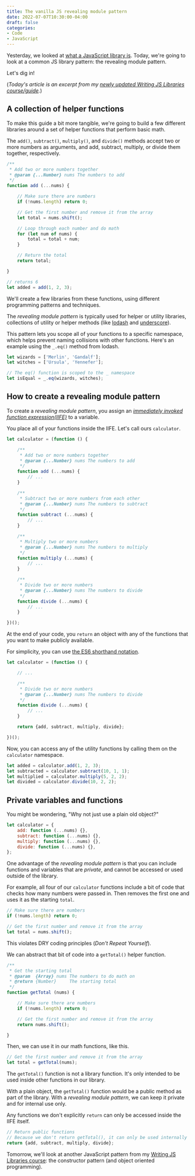 ```yaml
---
title: The vanilla JS revealing module pattern
date: 2022-07-07T10:30:00-04:00
draft: false
categories:
- Code
- JavaScript
---
```


Yesterday, we looked at [what a JavaScript library is](/whats-a-javascript-library/). Today, we're going to look at a common JS library pattern: the revealing module pattern.

Let's dig in!

(_Today's article is an excerpt from my [newly updated Writing JS Libraries course/guide](https://vanillajsguides.com/writing-js-libraries/)._)

## A collection of helper functions

To make this guide a bit more tangible, we're going to build a few different libraries around a set of helper functions that perform basic math.

The `add()`, `subtract()`, `multiply()`, and `divide()` methods accept two or more numbers as arguments, and add, subtract, multiply, or divide them together, respectively.

```javascript
/**
 * Add two or more numbers together
 * @param {...Number} nums The numbers to add
 */
function add (...nums) {

	// Make sure there are numbers
	if (!nums.length) return 0;

	// Get the first number and remove it from the array
	let total = nums.shift();

	// Loop through each number and do math
	for (let num of nums) {
		total = total + num;
	}

	// Return the total
	return total;

}

// returns 6
let added = add(1, 2, 3);
```

We'll create a few libraries from these functions, using different programming patterns and techniques.

The _revealing module pattern_ is typically used for helper or utility libraries, collections of utility or helper methods (like [lodash](https://lodash.com/) and [underscore](https://underscorejs.org/)).

This pattern lets you scope all of your functions to a specific namespace, which helps prevent naming collisions with other functions. Here's an example using the `_.eq()` method from lodash.

```javascript
let wizards = ['Merlin', 'Gandalf'];
let witches = ['Ursula', 'Yennefer'];

// The eq() function is scoped to the _ namespace
let isEqual = _.eq(wizards, witches);
```

## How to create a revealing module pattern

To create a _revealing module pattern_, you assign an _[immediately invoked function expression(IIFE)](https://gomakethings.com/the-many-ways-to-write-an-immediately-invoked-function-expression-iife-in-javascript/)_ to a variable.

You place all of your functions inside the IIFE. Let's call ours `calculator`.

```javascript
let calculator = (function () {

	/**
	 * Add two or more numbers together
	 * @param {...Number} nums The numbers to add
	 */
	function add (...nums) {
		// ...
	}

	/**
	 * Subtract two or more numbers from each other
	 * @param {...Number} nums The numbers to subtract
	 */
	function subtract (...nums) {
		// ...
	}

	/**
	 * Multiply two or more numbers
	 * @param {...Number} nums The numbers to multiply
	 */
	function multiply (...nums) {
		// ...
	}

	/**
	 * Divide two or more numbers
	 * @param {...Number} nums The numbers to divide
	 */
	function divide (...nums) {
		// ...
	}

})();
```

At the end of your code, you `return` an object with any of the functions that you want to make publicly available. 

For simplicity, you can use [the ES6 shorthand notation](/object-property-shorthand-values-with-vanilla-js/).

```javascript
let calculator = (function () {

	// ...

	/**
	 * Divide two or more numbers
	 * @param {...Number} nums The numbers to divide
	 */
	function divide (...nums) {
		// ...
	}

	return {add, subtract, multiply, divide};

})();
```

Now, you can access any of the utility functions by calling them on the `calculator` namespace.

```javascript
let added = calculator.add(1, 2, 3);
let subtracted = calculator.subtract(10, 1, 1);
let multiplied = calculator.multiply(5, 2, 2);
let divided = calculator.divide(10, 2, 2);
```

## Private variables and functions

You might be wondering, "Why not just use a plain old object?"

```javascript
let calculator = {
	add: function (...nums) {},
	subtract: function (...nums) {},
	multiply: function (...nums) {},
	divide: function (...nums) {},
};
````

One advantage of the _revealing module pattern_ is that you can include functions and variables that are _private_, and cannot be accessed or used outside of the library.

For example, all four of our `calculator` functions include a bit of code that checks how many numbers were passed in. Then removes the first one and uses it as the starting `total`.

```javascript
// Make sure there are numbers
if (!nums.length) return 0;

// Get the first number and remove it from the array
let total = nums.shift();
```

This violates DRY coding principles (_Don't Repeat Yourself_).

We can abstract that bit of code into a `getTotal()` helper function.

```javascript
/**
 * Get the starting total
 * @param  {Array} nums The numbers to do math on
 * @return {Number}     The starting total
 */
function getTotal (nums) {

	// Make sure there are numbers
	if (!nums.length) return 0;

	// Get the first number and remove it from the array
	return nums.shift();

}
```

Then, we can use it in our math functions, like this.

```javascript
// Get the first number and remove it from the array
let total = getTotal(nums);
```

The `getTotal()` function is not a library function. It's only intended to be used inside other functions in our library.

With a plain object, the `getTotal()` function would be a public method as part of the library. With a _revealing module pattern_, we can keep it private and for internal use only.

Any functions we don't explicitly `return` can only be accessed inside the IIFE itself.

```javascript
// Return public functions
// Because we don't return getTotal(), it can only be used internally
return {add, subtract, multiply, divide};
```

Tomorrow, we'll look at another JavaScript pattern from my [Writing JS Libraries course](https://vanillajsguides.com/writing-js-libraries/): the constructor pattern (and object oriented programming).